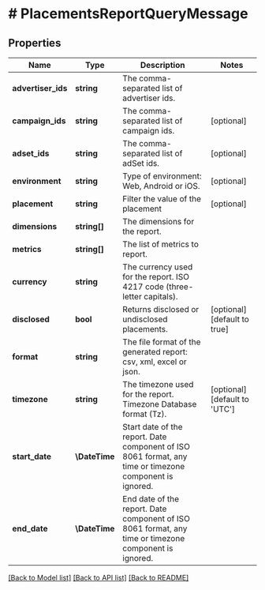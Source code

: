 # # PlacementsReportQueryMessage

## Properties

Name | Type | Description | Notes
------------ | ------------- | ------------- | -------------
**advertiser_ids** | **string** | The comma-separated list of advertiser ids. |
**campaign_ids** | **string** | The comma-separated list of campaign ids. | [optional]
**adset_ids** | **string** | The comma-separated list of adSet ids. | [optional]
**environment** | **string** | Type of environment: Web, Android or iOS. | [optional]
**placement** | **string** | Filter the value of the placement | [optional]
**dimensions** | **string[]** | The dimensions for the report. |
**metrics** | **string[]** | The list of metrics to report. |
**currency** | **string** | The currency used for the report. ISO 4217 code (three-letter capitals). |
**disclosed** | **bool** | Returns disclosed or undisclosed placements. | [optional] [default to true]
**format** | **string** | The file format of the generated report: csv, xml, excel or json. |
**timezone** | **string** | The timezone used for the report. Timezone Database format (Tz). | [optional] [default to 'UTC']
**start_date** | **\DateTime** | Start date of the report. Date component of ISO 8061 format, any time or timezone component is ignored. |
**end_date** | **\DateTime** | End date of the report. Date component of ISO 8061 format, any time or timezone component is ignored. |

[[Back to Model list]](../../README.md#models) [[Back to API list]](../../README.md#endpoints) [[Back to README]](../../README.md)
